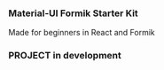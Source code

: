### Material-UI Formik Starter Kit
Made for beginners in React and Formik

### PROJECT in development
